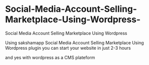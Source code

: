 # Social-Media-Account-Selling-Marketplace-Using-Wordpress-
Social Media Account Selling Marketplace Using Wordpress 


Using sakshamapp Social Media Account Selling Marketplace Using Wordpress plugin you can start your website in just 2-3 hours 

and yes with wordpress as a CMS plateform
